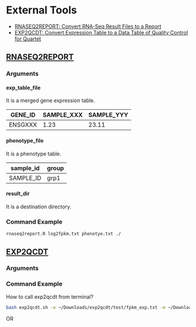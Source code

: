 # External Tools

- [RNASEQ2REPORT: Convert RNA-Seq Result Files to a Report](#RNASEQ2REPORT)
- [EXP2QCDT: Convert Expression Table to a Data Table of Quality Control for Quartet](#EXP2QCDT)

## [RNASEQ2REPORT](./rnaseq2report.R)

### Arguments

#### exp_table_file

It is a merged gene expression table.

| GENE_ID | SAMPLE_XXX | SAMPLE_YYY |
| ------- | ---------- | ---------- |
| ENSGXXX | 1.23       | 23.11      |

#### phenotype_file

It is a phenotype table.

| sample_id | group |
| --------- | ----- |
| SAMPLE_ID | grp1  |

#### result_dir

It is a destination directory.

### Command Example

```
rnaseq2report.R log2fpkm.txt phenotye.txt ./
```

## [EXP2QCDT](https://github.com/clinico-omics/exp2qcdt)

### Arguments

### Command Example

How to call exp2qcdt from terminal?

```bash
bash exp2qcdt.sh -e ~/Downloads/exp2qcdt/test/fpkm_exp.txt -m ~/Downloads/exp2qcdt/test/meta.txt -o ~/Downloads/exp2qcdt/test/
```

OR

```clojure

```